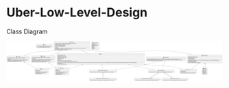 # Uber-Low-Level-Design

Class Diagram 
<br>

<style>
  .diagram-container {
    display: flex;
    justify-content: center;
  }
  .diagram {
    width: 100%;
    max-width: 1200px;
    height: auto;
  }
</style>

<div class="diagram-container">
  <a href="class-diagram.svg" target="_blank">
    <img src="class-diagram.svg" alt="Class Diagram" class="diagram">
  </a>
</div>